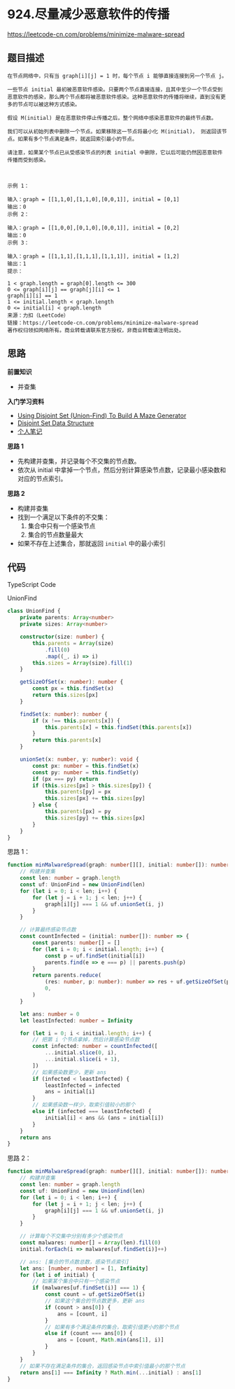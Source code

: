 # 924.尽量减少恶意软件的传播

https://leetcode-cn.com/problems/minimize-malware-spread

## 题目描述

```
在节点网络中，只有当 graph[i][j] = 1 时，每个节点 i 能够直接连接到另一个节点 j。

一些节点 initial 最初被恶意软件感染。只要两个节点直接连接，且其中至少一个节点受到恶意软件的感染，那么两个节点都将被恶意软件感染。这种恶意软件的传播将继续，直到没有更多的节点可以被这种方式感染。

假设 M(initial) 是在恶意软件停止传播之后，整个网络中感染恶意软件的最终节点数。

我们可以从初始列表中删除一个节点。如果移除这一节点将最小化 M(initial)， 则返回该节点。如果有多个节点满足条件，就返回索引最小的节点。

请注意，如果某个节点已从受感染节点的列表 initial 中删除，它以后可能仍然因恶意软件传播而受到感染。



示例 1：

输入：graph = [[1,1,0],[1,1,0],[0,0,1]], initial = [0,1]
输出：0
示例 2：

输入：graph = [[1,0,0],[0,1,0],[0,0,1]], initial = [0,2]
输出：0
示例 3：

输入：graph = [[1,1,1],[1,1,1],[1,1,1]], initial = [1,2]
输出：1
提示：

1 < graph.length = graph[0].length <= 300
0 <= graph[i][j] == graph[j][i] <= 1
graph[i][i] == 1
1 <= initial.length < graph.length
0 <= initial[i] < graph.length
来源：力扣（LeetCode）
链接：https://leetcode-cn.com/problems/minimize-malware-spread
著作权归领扣网络所有。商业转载请联系官方授权，非商业转载请注明出处。
```

## 思路

**前置知识**

-   并查集

**入门学习资料**

-   [Using Disjoint Set (Union-Find) To Build A Maze Generator](https://coderscat.com/using-disjoint-set-union-find-to-create-maze)
-   [Disjoint Set Data Structure](https://www.topcoder.com/community/competitive-programming/tutorials/disjoint-set-data-structures/)
-   [个人笔记](https://github.com/suukii/Articles/blob/master/articles/dsa_union_find.md)

**思路 1**

-   先构建并查集，并记录每个不交集的节点数。
-   依次从 initial 中拿掉一个节点，然后分别计算感染节点数，记录最小感染数和对应的节点索引。

**思路 2**

-   构建并查集
-   找到一个满足以下条件的不交集：
    1.  集合中只有一个感染节点
    2.  集合的节点数量最大
-   如果不存在上述集合，那就返回 `initial` 中的最小索引

## 代码

TypeScript Code

UnionFind

```ts
class UnionFind {
    private parents: Array<number>
    private sizes: Array<number>

    constructor(size: number) {
        this.parents = Array(size)
            .fill(0)
            .map((_, i) => i)
        this.sizes = Array(size).fill(1)
    }

    getSizeOfSet(x: number): number {
        const px = this.findSet(x)
        return this.sizes[px]
    }

    findSet(x: number): number {
        if (x !== this.parents[x]) {
            this.parents[x] = this.findSet(this.parents[x])
        }
        return this.parents[x]
    }

    unionSet(x: number, y: number): void {
        const px: number = this.findSet(x)
        const py: number = this.findSet(y)
        if (px === py) return
        if (this.sizes[px] > this.sizes[py]) {
            this.parents[py] = px
            this.sizes[px] += this.sizes[py]
        } else {
            this.parents[px] = py
            this.sizes[py] += this.sizes[px]
        }
    }
}
```

思路 1：

```ts
function minMalwareSpread(graph: number[][], initial: number[]): number {
    // 构建并查集
    const len: number = graph.length
    const uf: UnionFind = new UnionFind(len)
    for (let i = 0; i < len; i++) {
        for (let j = i + 1; j < len; j++) {
            graph[i][j] === 1 && uf.unionSet(i, j)
        }
    }

    // 计算最终感染节点数
    const countInfected = (initial: number[]): number => {
        const parents: number[] = []
        for (let i = 0; i < initial.length; i++) {
            const p = uf.findSet(initial[i])
            parents.find(e => e === p) || parents.push(p)
        }
        return parents.reduce(
            (res: number, p: number): number => res + uf.getSizeOfSet(p),
            0,
        )
    }

    let ans: number = 0
    let leastInfected: number = Infinity

    for (let i = 0; i < initial.length; i++) {
        // 把第 i 个节点拿掉，然后计算感染节点数
        const infected: number = countInfected([
            ...initial.slice(0, i),
            ...initial.slice(i + 1),
        ])
        // 如果感染数更少，更新 ans
        if (infected < leastInfected) {
            leastInfected = infected
            ans = initial[i]
        }
        // 如果感染数一样少，取索引值较小的那个
        else if (infected === leastInfected) {
            initial[i] < ans && (ans = initial[i])
        }
    }
    return ans
}
```

思路 2：

```ts
function minMalwareSpread(graph: number[][], initial: number[]): number {
    // 构建并查集
    const len: number = graph.length
    const uf: UnionFind = new UnionFind(len)
    for (let i = 0; i < len; i++) {
        for (let j = i + 1; j < len; j++) {
            graph[i][j] === 1 && uf.unionSet(i, j)
        }
    }

    // 计算每个不交集中分别有多少个感染节点
    const malwares: number[] = Array(len).fill(0)
    initial.forEach(i => malwares[uf.findSet(i)]++)

    // ans: [集合的节点数总数，感染节点索引]
    let ans: [number, number] = [1, Infinity]
    for (let i of initial) {
        // 如果某个集合中只有一个感染节点
        if (malwares[uf.findSet(i)] === 1) {
            const count = uf.getSizeOfSet(i)
            // 如果这个集合的节点数更多，更新 ans
            if (count > ans[0]) {
                ans = [count, i]
            }
            // 如果有多个满足条件的集合，取索引值更小的那个节点
            else if (count === ans[0]) {
                ans = [count, Math.min(ans[1], i)]
            }
        }
    }
    // 如果不存在满足条件的集合，返回感染节点中索引值最小的那个节点
    return ans[1] === Infinity ? Math.min(...initial) : ans[1]
}
```
